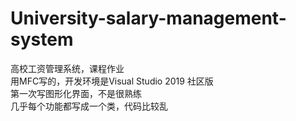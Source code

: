 # University-salary-management-system
高校工资管理系统，课程作业  
用MFC写的，开发环境是Visual Studio 2019 社区版  
第一次写图形化界面，不是很熟练  
几乎每个功能都写成一个类，代码比较乱  
